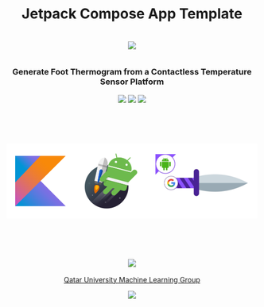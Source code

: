 <h1 align="center">
Jetpack Compose App Template
<p>
<img src="https://raw.githubusercontent.com/catppuccin/catppuccin/main/assets/palette/macchiato.png" width="400" />
</p>
</h1>
<h3 align="center">Generate Foot Thermogram from a Contactless Temperature Sensor Platform</h3>

<p align="center">
    <a href="https://github.com/atick-faisal/Jetpack-Compose-Starter/releases"><img src="https://img.shields.io/github/release/atick-faisal/Jetpack-Compose-Starter?colorA=363a4f&colorB=b7bdf8&style=for-the-badge"></a>
    <a href="https://github.com/atick-faisal/Jetpack-Compose-Starter/issues"><img src="https://img.shields.io/github/issues/atick-faisal/Jetpack-Compose-Starter?colorA=363a4f&colorB=f5a97f&style=for-the-badge"></a>
    <a href="https://github.com/atick-faisal/Jetpack-Compose-Starter/contributors"><img src="https://img.shields.io/github/contributors/atick-faisal/Jetpack-Compose-Starter?colorA=363a4f&colorB=a6da95&style=for-the-badge"></a>
</p>

<br>
<br>
<br>

<p align="center">
  <img src="technologies.png" width="700"/>
</p>

<br>
<br>
<br>

<p align="center"><img src="https://raw.githubusercontent.com/catppuccin/catppuccin/main/assets/footers/gray0_ctp_on_line.svg?sanitize=true" /></p>
<p align="center"><a href="https://sites.google.com/view/mchowdhury" target="_blank">Qatar University Machine Learning Group</a>
<p align="center"><a href="https://github.com/atick-faisal/Jetpack-Compose-Starter/blob/main/LICENSE"><img src="https://img.shields.io/static/v1.svg?style=for-the-badge&label=License&message=MIT&logoColor=d9e0ee&colorA=363a4f&colorB=b7bdf8"/></a></p>
